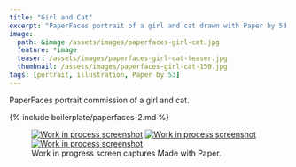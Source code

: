 ```yaml
---
title: "Girl and Cat"
excerpt: "PaperFaces portrait of a girl and cat drawn with Paper by 53 on an iPad."
image: 
  path: &image /assets/images/paperfaces-girl-cat.jpg 
  feature: *image
  teaser: /assets/images/paperfaces-girl-cat-teaser.jpg
  thumbnail: /assets/images/paperfaces-girl-cat-150.jpg
tags: [portrait, illustration, Paper by 53]
---
```


PaperFaces portrait commission of a girl and cat.

{% include boilerplate/paperfaces-2.md %}

<figure class="third">
  <a href="/assets/images/paperfaces-girl-cat-process-1-lg.jpg"><img src="/assets/images/paperfaces-girl-cat-process-1-600.jpg" alt="Work in process screenshot"></a>
  <a href="/assets/images/paperfaces-girl-cat-process-2-lg.jpg"><img src="/assets/images/paperfaces-girl-cat-process-2-600.jpg" alt="Work in process screenshot"></a>
  <a href="/assets/images/paperfaces-girl-cat-process-3-lg.jpg"><img src="/assets/images/paperfaces-girl-cat-process-3-600.jpg" alt="Work in process screenshot"></a>
  <figcaption>Work in progress screen captures Made with Paper.</figcaption>
</figure>
